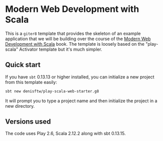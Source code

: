 # Modern Web Development with Scala

This is a `giter8` template that provides the skeleton of an example application that we will be building over the course of the [Modern Web Development with Scala](https://leanpub.com/modern-web-development-with-scala) book. The template is loosely based on the "play-scala" Activator template but it's much simpler.

## Quick start

If you have `sbt` 0.13.13 or higher installed, you can initialize a new project from this template easily:

```sh
sbt new denisftw/play-scala-web-starter.g8
```

It will prompt you to type a project name and then initialize the project in a new directory.

## Versions used

The code uses Play 2.6, Scala 2.12.2 along with sbt 0.13.15.
